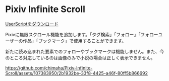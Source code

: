 # Pixiv Infinite Scroll

[UserScriptをダウンロード](https://github.com/chimaha/Pixiv-Infinite-Scroll/raw/main/script/pixivinfinitescroll.user.js)  

Pixivに無限スクロール機能を追加します。「タグ検索」「フォロー」「フォローユーザーの作品」「ブックマーク」で使用することができます。  

新たに読み込まれた要素でのフォローやブックマークは機能しません。また、今のところ対応しているのは画像のみで小説の場合は正しく表示できません。  

https://github.com/chimaha/Pixiv-Infinite-Scroll/assets/107383950/2b1932be-33f8-4425-a46f-80ff5b866692

